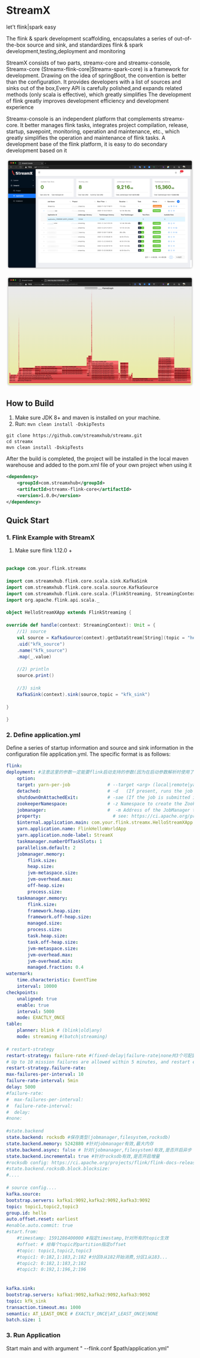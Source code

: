 # StreamX
let't flink|spark easy

The flink & spark development scaffolding, encapsulates a series of out-of-the-box source and sink, and standardizes flink & spark development,testing,deployment and monitoring

StreamX consists of two parts, streamx-core and streamx-console,
Streamx-core (Streamx-flink-core|Streamx-spark-core) is a framework for development. Drawing on the idea of springBoot, the convention is better than the configuration. It provides developers with a list of sources and sinks out of the box,Every API is carefully polished,and expands related methods (only scala is effective), which greatly simplifies The development of flink greatly improves development efficiency and development experience

Streamx-console is an independent platform that complements streamx-core. It better manages flink tasks, integrates project compilation, release, startup, savepoint, monitoring, operation and maintenance, etc., which greatly simplifies the operation and maintenance of flink tasks. A development base of the flink platform, it is easy to do secondary development based on it

![console dashboard](https://raw.githubusercontent.com/wolfboys/mycdn/master/img/console-dashboard.jpg)

![job flameGraph](https://raw.githubusercontent.com/wolfboys/mycdn/master/img/job-flameGraph.png)


## How to Build

1. Make sure JDK 8+ and maven is installed on your machine.
2. Run: `mvn clean install -DskipTests`

```shell
git clone https://github.com/streamxhub/streamx.git
cd streamx
mvn clean install -DskipTests
```

After the build is completed, the project will be installed in the local maven warehouse and added to the pom.xml file of your own project when using it

```xml
<dependency>
	<groupId>com.streamxhub</groupId>
	<artifactId>streamx-flink-core</artifactId>
	<version>1.0.0</version>
</dependency>
```

## Quick Start

### 1. Flink Example with StreamX

1. Make sure flink 1.12.0 +

```scala

package com.your.flink.streamx

import com.streamxhub.flink.core.scala.sink.KafkaSink
import com.streamxhub.flink.core.scala.source.KafkaSource
import com.streamxhub.flink.core.scala.{FlinkStreaming, StreamingContext}
import org.apache.flink.api.scala._

object HelloStreamXApp extends FlinkStreaming {

override def handle(context: StreamingContext): Unit = {
	//1) source
	val source = KafkaSource(context).getDataStream[String](topic = "hello")
	.uid("kfk_source")
	.name("kfk_source")
	.map(_.value)

	//2) println
	source.print()

	//3) sink
	KafkaSink(context).sink(source,topic = "kfk_sink")

}

}

```

### 2. Define application.yml
Define a series of startup information and source and sink information in the configuration file application.yml. The specific format is as follows:
```yaml
flink:
deployment: #注意这里的参数一定能要flink启动支持的参数(因为在启动参数解析时使用了严格模式,一个不识别会停止解析),详情和查看flink官网,否则会造成整个参数解析失败,最明显的问题的找不到jar文件
	option:
	target: yarn-per-job              # --target <arg> (local|remote|yarn-per-job|yarn-session|run-application)
	detached:                         # -d   (If present, runs the job in detached mode)
	shutdownOnAttachedExit:           # -sae (If the job is submitted in attached mode, perform a best-effort cluster shutdown when the CLI is terminated abruptly, e.g., in response to a user interrupt, such as typing Ctrl + C.)
	zookeeperNamespace:               # -z Namespace to create the Zookeeper sub-paths  for high availability mode
	jobmanager:                       #  -m Address of the JobManager to which to connect. Use this flag to connect to a different JobManager than the one specified in the configuration. Attention: This option is respected only if the  high-availability configuration is NONE
	property:                           # see: https://ci.apache.org/projects/flink/flink-docs-release-1.12/deployment/config.html
	$internal.application.main: com.your.flink.streamx.HelloStreamXApp # main class
	yarn.application.name: FlinkHelloWorldApp
	yarn.application.node-label: StreamX
	taskmanager.numberOfTaskSlots: 1
	parallelism.default: 2
	jobmanager.memory:
		flink.size:
		heap.size:
		jvm-metaspace.size:
		jvm-overhead.max:
		off-heap.size:
		process.size:
	taskmanager.memory:
		flink.size:
		framework.heap.size:
		framework.off-heap.size:
		managed.size:
		process.size:
		task.heap.size:
		task.off-heap.size:
		jvm-metaspace.size:
		jvm-overhead.max:
		jvm-overhead.min:
		managed.fraction: 0.4
watermark:
	time.characteristic: EventTime
	interval: 10000
checkpoints:
	unaligned: true
	enable: true
	interval: 5000
	mode: EXACTLY_ONCE
table:
	planner: blink # (blink|old|any)
	mode: streaming #(batch|streaming)

# restart-strategy
restart-strategy: failure-rate #(fixed-delay|failure-rate|none共3个可配置的策略)
# Up to 10 mission failures are allowed within 5 minutes, and restart every 5 seconds after each failure. If the failure rate exceeds this failure rate, the program will exit
restart-strategy.failure-rate:
max-failures-per-interval: 10
failure-rate-interval: 5min
delay: 5000
#failure-rate:
#  max-failures-per-interval:
#  failure-rate-interval:
#  delay:
#none:

#state.backend
state.backend: rocksdb #保存类型(jobmanager,filesystem,rocksdb)
state.backend.memory: 5242880 #针对jobmanager有效,最大内存
state.backend.async: false # 针对(jobmanager,filesystem)有效,是否开启异步
state.backend.incremental: true #针对rocksdb有效,是否开启增量
#rocksdb config: https://ci.apache.org/projects/flink/flink-docs-release-1.9/ops/config.html#rocksdb-configurable-options
#state.backend.rocksdb.block.blocksize:
#....

# source config....
kafka.source:
bootstrap.servers: kafka1:9092,kafka2:9092,kafka3:9092
topic: topic1,topic2,topic3
group.id: hello
auto.offset.reset: earliest
#enable.auto.commit: true
#start.from:
	#timestamp: 1591286400000 #指定timestamp,针对所有的topic生效
	#offset: # 给每个topic的partition指定offset
	#topic: topic1,topic2,topic3
	#topic1: 0:182,1:183,2:182 #分区0从182开始消费,分区1从183...
	#topic2: 0:182,1:183,2:182
	#topic3: 0:192,1:196,2:196


kafka.sink:
bootstrap.servers: kafka1:9092,kafka2:9092,kafka3:9092
topic: kfk_sink
transaction.timeout.ms: 1000
semantic: AT_LEAST_ONCE # EXACTLY_ONCE|AT_LEAST_ONCE|NONE
batch.size: 1

```

### 3. Run Application
Start main and with argument " --flink.conf $path/application.yml"
